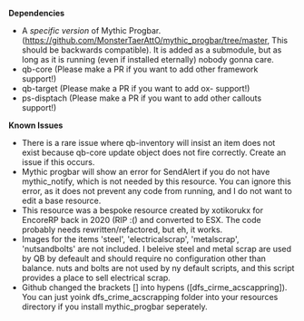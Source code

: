 **Dependencies**
- A *specific version* of Mythic Progbar. (https://github.com/MonsterTaerAttO/mythic_progbar/tree/master, This should be backwards compatible). It is added as a submodule, but as long as it is running (even if installed eternally) nobody gonna care.
- qb-core (Please make a PR if you want to add other framework support!)
- qb-target (Please make a PR if you want to add ox- support!)
- ps-disptach (Please make a PR if you want to add other callouts support!)

**Known Issues**
- There is a rare issue where qb-inventory will insist an item does not exist because qb-core update object does not fire correctly. Create an issue if this occurs.
- Mythic progbar will show an error for SendAlert if you do not have mythic_notify, which is not needed by this resource. You can ignore this error, as it does not prevent any code from running, and I do not want to edit a base resource.
- This resource was a bespoke resource created by xotikorukx for EncoreRP back in 2020 (RIP :() and converted to ESX. The code probably needs rewritten/refactored, but eh, it works.
- Images for the items 'steel', 'electricalscrap', 'metalscrap', 'nutsandbolts' are not included. I beleive steel and metal scrap are used by QB by defeault and should require no configuration other than balance. nuts and bolts are not used by ny default scripts, and this script provides a place to sell electrical scrap.
- Github changed the brackets [] into hypens ([dfs_cirme_acscappring]). You can just yoink dfs_crime_acscrapping folder into your resources directory if you install mythic_progbar seperately.
